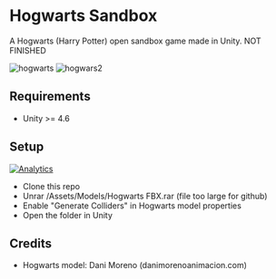 Hogwarts Sandbox
========

A Hogwarts (Harry Potter) open sandbox game made in Unity. NOT FINISHED

![hogwarts](https://raw.githubusercontent.com/OpenHogwarts/hogwarts/master/Screenshots/screen1.png)
![hogwars2](https://raw.githubusercontent.com/OpenHogwarts/hogwarts/master/Screenshots/screen2.png)

Requirements
-------------
- Unity >= 4.6

Setup
-------------
[![Analytics](https://ga-beacon.appspot.com/UA-17476024-7/hogwarts/readme?pixel)](https://github.com/OpenHogwarts/hogwarts)

- Clone this repo
- Unrar /Assets/Models/Hogwarts FBX.rar (file too large for github)
- Enable "Generate Colliders" in Hogwarts model properties
- Open the folder in Unity

Credits
-------------

- Hogwarts model: Dani Moreno (danimorenoanimacion.com)
